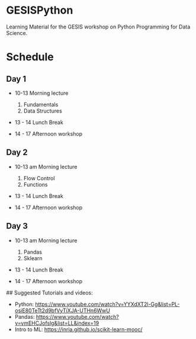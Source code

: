 # GESISPython
Learning Material for the GESIS workshop on Python Programming for Data Science.

# Schedule

## Day 1

* 10-13 Morning lecture
    1. Fundamentals
    2. Data Structures
  
* 13 - 14 Lunch Break
* 14 - 17 Afternoon workshop

## Day 2

* 10-13 am Morning lecture
    1. Flow Control
    2. Functions
       
* 13 - 14 Lunch Break
* 14 - 17 Afternoon workshop

## Day 3

* 10-13 am Morning lecture
    1. Pandas
    2. Sklearn
       
* 13 - 14 Lunch Break
* 14 - 17 Afternoon workshop

## Suggested Tutorials and videos:

* Python: https://www.youtube.com/watch?v=YYXdXT2l-Gg&list=PL-osiE80TeTt2d9bfVyTiXJA-UTHn6WwU
* Pandas: https://www.youtube.com/watch?v=vmEHCJofslg&list=LL&index=19
* Intro to ML: https://inria.github.io/scikit-learn-mooc/

